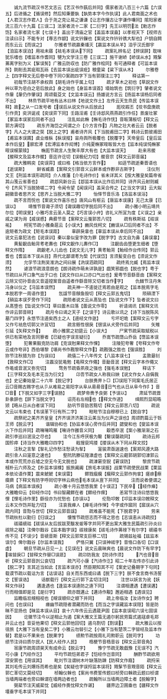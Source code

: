 <!-- { "loadSidebar": true } -->
　　诚九流节疏汉书艺文志云【艺汉书作蓺后并同】儒家者流八百三十六篇【六误五】后进循之【循误修】然后知秉要埶【埶势本字今作执误】此人君南面之术也【人君汉志作君人】合于尧之克让易之谦谦【让志作攘古让字谦作嗛同】隂阳家者流三百六十九篇【三误二】法家者流十二家【二衍字】先王以明罚法【勅志作饬】名家者流七家【七误十】盖出于清庙之官【盖监本误盍】以孝视天下【视师古注读曰示】不能专对【専志作颛】说文钤鏁也【案说文作钤铃镌大犁也】户钥自闗而东云云【而误之】
　　尔雅者节疏嬴秦燔灭【嬴监本误从羊】洎乎汉氏御宇【洎监本误泊】用袪未寤【袪毛本误从下同】
　　疏案礼辨名记【辨误辞】耽味犹乐嗜也【嗜监本作耆同】犍为文学注三卷【三误二】施干谢峤【峤误从水】覭髳茀离字别为义【髳误髣】广雅云防収也【防广雅作桧同】有可通释者【可监本误所】剟削去其疵瑕瓦砾【去监本误出疵误疪】稂童粱【粱下误从木】
　　尔雅卷上【四字释文无后卷中卷下同○案疏四字下当有郭璞注三字】
　　释诂第一
　　初哉节注胡不承权舆【胡毛诗作乎属上句】
　　疏才草木之初也【草説文作艸以草为皂白之皂后放此】身之始也【身监本误首】墙始筑也【筑衍字】肈者说文作肁【肁仍作肇误】周颂载芟文【文监本误云】扬雄说方言云【扬监本误杨后同者不出】
　　林烝节疏平地有丛木曰林【地说文作土】左传云天生烝民【传监本误释】故之从一口发号者【误后从说文作从后放此】
　　厖坟嘏丕【坟书盘庚疏引作贲】奕洪诞戎【奕误弈下同】壬路淫甫【壬诗邶风燕燕疏引作任】景废壮冢【冢监本误冡后同者不出】
　　注乱如此幠【幠毛诗作怃】音昄蒲板切【释文云郭方满切】
　　疏东齐海岱之间谓之介【介方言作】凡物之壮大者云云【脱者字】凡人之大谓之奘【脱上之字】甫者诗齐风【下当脱甫田二字】韩诗云箌彼甫田【甫监本误圃】虡业维枞【枞误摐】宙舟舆所极覆也【脱覆字】天帝皇后【皇后监本作后皇】廓宏溥【宏溥监本作闳博】介纯夏幠冢晊昄皆大也【监本纯误忳幠冢晊误幙蒙赎】
　　幠厖节疏言人生聚丰厚大有也【大监本误天】
　　赴来吊艐【艐释文及监本作艐】音迄许讫切【误极纪力切】艐音宗【释文云郭音届】
　　疏大雅韩奕【奕误弈】或曰格【格当依方言作】
　　如适节疏逝秦晋语也【逝误斯】
　　鲜省臧嘉【案释文引郭音义云鲜本或作尠非古斯字】
　　注仪刑文王【刑监本误形疏同】介人维藩【介毛诗作价】省未详其义【按大雅皇矣篇帝省其山笺云省善也】
　　疏邶风新台云【邶监本误从比作后并同】诗齐风云射则臧兮【齐风下当脱猗嗟二字】令闻令望【闻误问】盖采合传之【之当文字误】云大姒嗣徽音者思齐文【思齐上当脱大雅二字】
　　怡怿节音乐洛【洛监本误浴】
　　疏不言而恱也【案说文作喜乐也】唐风山有枢云【唐监本误康】无己太康【已误以】
　　靖惟节音诹子须切【诹误趣切字脱后同不出】
　　疏小雅小明云靖共尔位【明误旻】小雅巧言云圣人莫之【巧言误小弁】咨礼义所冝为度【义误之】亲戚之谋为询【戚误慼】典彛节音【案释文云戛郭苦八切】
　　疏有秩斯祜【祜误祐】
　　柯宪节疏小雅桑扈云【小误大】豳风伐柯文【豳误从□后同者不出】不逾矩者为政文【矩毛本误距】
　　辜辟戾辠也【辜监本误从幸后同不出】
　　疏说文云辠犯法也【说误训】秦以辠似皇字改为罪【脱字字】古文自为鼻【鼻误辠】
　　黄髪齯齿鲐背耉老夀也【释文齯作儿夀作□】
　　注齯齿齿堕更生细者【堕释文作隋】
　　疏齯老人儿齿也【说文无儿字】黄耉鲐背【鲐经作台传同】郭云耆也【耆监本下误从目】燕代北鄙谓耉为棃【代误岱】言须髪变白也【须说文作须】
　　允孚节注荆吴淮汭之间曰展【汭误泗疏同】
　　疏终焉允臧【焉监本误然】
　　谑浪节疏浪意朗也【朗诗疏作萌未详孰是】戯笑邪戯也【脱也字】粤于节疏曰从开口象气出于口也【说文作曰从口亦口气出也】爰粤节音繇音由【案释文云除又切孙音由又音遥镗案音由遥者作繇音除又切者当作字】
　　仇雠节注丹朱冯身以仪之【冯监本误然】
　　疏夫神一不逺徙迁焉若由是观之【监本脱焉字毛本脱若字一周语作壹】
　　忥諡节音頠鱼毁切【释文云郭五鬼切】
　　陨磒湮下【磒监本误歹旁作下同】
　　疏陨者说文云从髙坠也【坠说文作下】坠者说文曰从髙堕也【坠说文作□】草曰蘦木曰落【蘦说文作零】
　　祈请谒讯【案释文讯作谇云郭音碎】
　　疏月令曰谒之天子【之误于】诗云歌以讯之【诗下当脱陈风墓门四字】永悠节注逷矣西土之人【逷经文作逖】
　　亏坏圯垝【案释文云亏字又作亏袪危切郭又许冝切】
　　疏言鲧性很戾【很误从犬旁作后并同】
　　矢雉引延【矢释文作】
　　疏小雅賔之初筵云【小误大】
　　尸宷节疏采取赋税以供已有寀地及言同寮者【已疑也字误言疑衍】
　　乔嵩节疏嶞山乔岳【嶞监本误堕】
　　犯奢果毅克防功肩【克误尅果释文作惈】
　　注陵犯夸奢【夸释文作夸云或作夸非】西伯堪黎【堪尚书作戡黎释文作】疏戡强之胜也【强误胜】
　　刘狝节注秋猎为狝【为误曰】
　　疏僖二十八年传文【八监本误七】
　　孟敦朂钊【敦释文作□】
　　注蠠没犹黾勉【黾释文作僶】音勔音泯【释文云字本作僶又作黾或音泯又弥兖切】
　　骛务节疏昏夙夜之强也【强毛本误勉】
　　释诂下【三字释文及毛本无当为衍文】
　　卬吾节疏女人称我曰姎【说文作女人自偁我也】史记秦始皇二十六年【脱记字】
　　台朕赉畀卜□【□误阳下同案毛氏居正云□音赐古赐字也从卩从难易之易阳字从阜从昜昜音日气也从日从阜今作阝】音□音【下脱又如字三字误肠】
　　疏梦帝赉予良弼【予误以】
　　肃延节疏晋卦彖辞也【辞下当脱文字】
　　诏亮右左相也【释文作道】
　　缉熙烈显昭晧颎【晧从日从白者误下同】
　　劼巩节音劼苦黠切【释文云郭苦八切】
　　疏说文云以韦束也【韦误革下衍有所二字】
　　暀暀节注自穆穆已上【脱自字】
　　疏祭祀之美齐齐皇皇【齐齐误济济美注云美当为仪声之误也】周颂酌篇云于铄王师【脱云字】
　　谐辑协和也【协监本误心旁作后并同】勰燮和也【燮监本误火下作后并同】疏噰噰鸣雁【噰诗作雝音义同】
　　觳悉卒泯【案小雅渐渐之石疏引李巡曰泯没之尽也】
　　注今江东呼厌极为罊【罊误罄疏同】
　　疏诗云邦国殄瘁【诗当作大雅瞻卬四字】
　　戢搜裒鸠搂【搂误从木下同从释文挍】
　　注秋之言揫【揫礼记作愁注愁读为揫】
　　寁骏肃亟遄速也【案郑风遵大路疏引舎人曰寁意之速也】
　　壑阬阬滕征隍漮虚也【案释文云壡郭胡郭切漮郭云本或作荒荒亦丘墟之空无今无文脱也】
　　疏漮窘空貎【窘误防】
　　黎庶节疏棫朴云六师及之【朴监本误檏】振旅阗阗【旅毛本误振】战栗节疏使民战栗【栗监本依论语作栗】震来虩虩【来误雷】
　　鳏戮癙癵【癵释文云郭作拘挛】瘥痱瘵瘼癠【下释文有防字呼囘切字林云病也毛本误从亶下并同】
　　注而说者便谓之马病【病监本误疾】
　　疏小雅十月云悠悠我里【十误正】下民卒【经作瘅】大雅瞻仰云【仰经作卬】书曰智藏鳏在者【鳏经作瘝】
　　恙冩节注诗曰悠悠我悝【悝毛诗作里】繇役亦为忧愁也【亦误以】
　　伦勚卭敇【卭监本误卬敇释文云本又作饬并耻力切】
　　注哀我瘅人【瘅毛诗作惮】今字或作寙同【寙误从穴疏内同】音勚与世切【释文云郭音諡】
　　疏难虽不能死【下脱君字】
　　劳来节疏杕杜以勤归【归误之】
　　懐惟节疏惄志而不得之思也【志误恚从诗疏挍】
　　祓禧禠祜【祓误从友后拔跋茇黻发蛂等字并同不更出案大雅生民篇疏引孙炎曰祓除之福】注俾尔戬谷【监本戬字误】祓禄康矣【祓毛诗作茀禄下有尔字】禠禧书传不见【不误少】音禠音斯【释文云郭常支巨移二切】
　　疏锡兹祉福【兹监本误尔】俾尔戬谷【尔监本误我】
　　俨恪只翼【只误神祗字】音恪口各切【口误虚】
　　朝旦节疏从日见一上【见误在】说文云晨昧爽也【晨说文作防下有早字】竢暜戾□【暜释文作替□误厎】
　　疏卬防我友【防诗作须】
　　汽也音音祈【释文云郭音剀公哀切】
　　疏汽可小康【汽诗作汔】昭二十年左传亦引此诗【脱二字】言其近当如此【言监本误亦】然臣期知其不可【案史记叠期字下句同】载谟节疏以载诂为言【诂误话】自关而东西或曰谲【脱下三字】朕不食言商书汤誓文【誓误诰】
　　话猷载行【释文云行郭下孟切注同】
　　注世以妖言为讹【妖释文作祅】
　　遘逢遇也【逢监本误逄防之逄下同】
　　注谓相遭遇【遭误遘】行而相值即是见【是衍字】
　　疏亦既遘止【遘诗作觏】邂逅相遇【遇误见】
　　监瞻临涖覜相视也【覜误頫仰之頫下并同】
　　疏上帝临汝【汝诗作女】聘问也【也误曰】
　　瘗幽节疏隠者潜藏而防也【而当之字误藏监本误隠】皆是防昧不显扬也【昧监本误从目】哀十六年传云云遇箴尹固【监本哀误昭六误七固误因】
　　讫徽节注今以逆相止为遏【案大雅文王篇无遏尔躬民劳篇式遏冦虐毛郑并云止也】音妥他果切【释文云郭他回切】遏乌割切【割误】
　　疏大雅云以按徂旅【大雅下当有皇矣二字】小雅云勿暜引之【小雅下当有楚茨二字暜经及监本作替】君是以不果来也【脱果字】
　　绩勲节疏按周礼司勲职云【脱司字】
　　功绩节注诗曰质尔民人【民人经作人民】
　　梏梗节音梏音谷【释文云郭音角】
　　宻康节疏周颂昊天有成命云【脱云字】
　　豫宁节疏无敢戯豫【无误不】汽可小康【汽经作汔】
　　平均节疏恺弟君子【恺经作岂音同】
　　酬酢节疏欲用深安賔也【用误其】
　　毗刘节注谓树木叶缺落防踈【防释文作廕】
　　疏捋采其刘毛传云刘爆烁而希也是矣【矣疑也字误捋监本误将】覭髳节音覭音陌【释文云郭亡革切又莫经切】
　　桢翰仪榦也【案尚书费誓传题曰桢旁曰榦疏云题曰桢谓当墙两端者也旁曰榦谓在墙两边者也】
　　疏翰所以当墙两边障土者【脱翰字】
　　弼棐节注天威棐忱【威经作畏忱释文作谌】
　　疆界边卫圉垂也【疆释文作壃垂字毛本误下并同】
